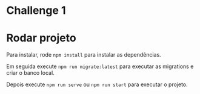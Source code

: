# Challenge 1

# Rodar projeto

Para instalar, rode `npm install` para instalar as dependências.

Em seguida execute `npm run migrate:latest` para executar as migrations e criar o banco local.

Depois execute `npm run serve` ou `npm run start` para executar o projeto.
